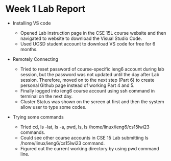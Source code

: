 # Week 1 Lab Report
* Installing VS code
  * Opened Lab instruction page in the CSE 15L course website and then navigated to website to download the Visual Studio Code.
  * Used UCSD student account to download VS code for free for 6 months.
 
* Remotely Connecting
  * Tried to reset password of course-specific ieng6 account during lab session, but the password was not updated until the day after Lab session. 
 Therefore, moved on to the next step (Part 6) to create personal Github page instead of working Part 4 and 5.
  * Finally logged into ieng6 course account using ssh command in terminal on the next day.
  * Cluster Status was shown on the screen at first and then the system allow user to type some codes.

* Trying some commands
  * Tried cd, ls -lat, ls -a, pwd, ls, ls /home/linux/ieng6/cs15lwi23 commands.
  * Could see other course accounts in CSE 15 Lab submitting ls /home/linux/ieng6/cs15lwi23 command.
  * Figured out the current working directory by using pwd command line.
